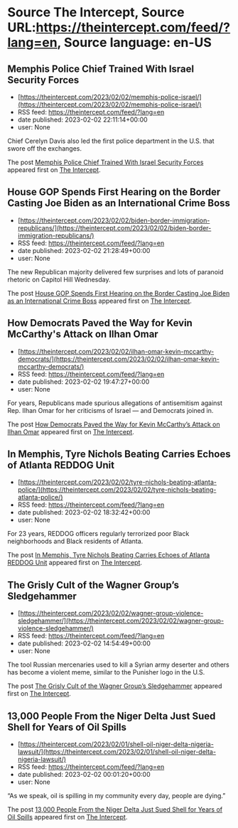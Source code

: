 # Source The Intercept, Source URL:https://theintercept.com/feed/?lang=en, Source language: en-US

## Memphis Police Chief Trained With Israel Security Forces
 - [https://theintercept.com/2023/02/02/memphis-police-israel/](https://theintercept.com/2023/02/02/memphis-police-israel/)
 - RSS feed: https://theintercept.com/feed/?lang=en
 - date published: 2023-02-02 22:11:14+00:00
 - user: None

<p>Chief Cerelyn Davis also led the first police department in the U.S. that swore off the exchanges.</p>
<p>The post <a href="https://theintercept.com/2023/02/02/memphis-police-israel/" rel="nofollow">Memphis Police Chief Trained With Israel Security Forces</a> appeared first on <a href="https://theintercept.com" rel="nofollow">The Intercept</a>.</p>

## House GOP Spends First Hearing on the Border Casting Joe Biden as an International Crime Boss
 - [https://theintercept.com/2023/02/02/biden-border-immigration-republicans/](https://theintercept.com/2023/02/02/biden-border-immigration-republicans/)
 - RSS feed: https://theintercept.com/feed/?lang=en
 - date published: 2023-02-02 21:28:49+00:00
 - user: None

<p>The new Republican majority delivered few surprises and lots of paranoid rhetoric on Capitol Hill Wednesday.</p>
<p>The post <a href="https://theintercept.com/2023/02/02/biden-border-immigration-republicans/" rel="nofollow">House GOP Spends First Hearing on the Border Casting Joe Biden as an International Crime Boss</a> appeared first on <a href="https://theintercept.com" rel="nofollow">The Intercept</a>.</p>

## How Democrats Paved the Way for Kevin McCarthy's Attack on Ilhan Omar
 - [https://theintercept.com/2023/02/02/ilhan-omar-kevin-mccarthy-democrats/](https://theintercept.com/2023/02/02/ilhan-omar-kevin-mccarthy-democrats/)
 - RSS feed: https://theintercept.com/feed/?lang=en
 - date published: 2023-02-02 19:47:27+00:00
 - user: None

<p>For years, Republicans made spurious allegations of antisemitism against Rep. Ilhan Omar for her criticisms of Israel — and Democrats joined in.</p>
<p>The post <a href="https://theintercept.com/2023/02/02/ilhan-omar-kevin-mccarthy-democrats/" rel="nofollow">How Democrats Paved the Way for Kevin McCarthy&#8217;s Attack on Ilhan Omar</a> appeared first on <a href="https://theintercept.com" rel="nofollow">The Intercept</a>.</p>

## In Memphis, Tyre Nichols Beating Carries Echoes of Atlanta REDDOG Unit
 - [https://theintercept.com/2023/02/02/tyre-nichols-beating-atlanta-police/](https://theintercept.com/2023/02/02/tyre-nichols-beating-atlanta-police/)
 - RSS feed: https://theintercept.com/feed/?lang=en
 - date published: 2023-02-02 18:32:42+00:00
 - user: None

<p>For 23 years, REDDOG officers regularly terrorized poor Black neighborhoods and Black residents of Atlanta.</p>
<p>The post <a href="https://theintercept.com/2023/02/02/tyre-nichols-beating-atlanta-police/" rel="nofollow">In Memphis, Tyre Nichols Beating Carries Echoes of Atlanta REDDOG Unit</a> appeared first on <a href="https://theintercept.com" rel="nofollow">The Intercept</a>.</p>

## The Grisly Cult of the Wagner Group’s Sledgehammer
 - [https://theintercept.com/2023/02/02/wagner-group-violence-sledgehammer/](https://theintercept.com/2023/02/02/wagner-group-violence-sledgehammer/)
 - RSS feed: https://theintercept.com/feed/?lang=en
 - date published: 2023-02-02 14:54:49+00:00
 - user: None

<p>The tool Russian mercenaries used to kill a Syrian army deserter and others has become a violent meme, similar to the Punisher logo in the U.S.</p>
<p>The post <a href="https://theintercept.com/2023/02/02/wagner-group-violence-sledgehammer/" rel="nofollow">The Grisly Cult of the Wagner Group’s Sledgehammer</a> appeared first on <a href="https://theintercept.com" rel="nofollow">The Intercept</a>.</p>

## 13,000 People From the Niger Delta Just Sued Shell for Years of Oil Spills
 - [https://theintercept.com/2023/02/01/shell-oil-niger-delta-nigeria-lawsuit/](https://theintercept.com/2023/02/01/shell-oil-niger-delta-nigeria-lawsuit/)
 - RSS feed: https://theintercept.com/feed/?lang=en
 - date published: 2023-02-02 00:01:20+00:00
 - user: None

<p>“As we speak, oil is spilling in my community every day, people are dying.”</p>
<p>The post <a href="https://theintercept.com/2023/02/01/shell-oil-niger-delta-nigeria-lawsuit/" rel="nofollow">13,000 People From the Niger Delta Just Sued Shell for Years of Oil Spills</a> appeared first on <a href="https://theintercept.com" rel="nofollow">The Intercept</a>.</p>
